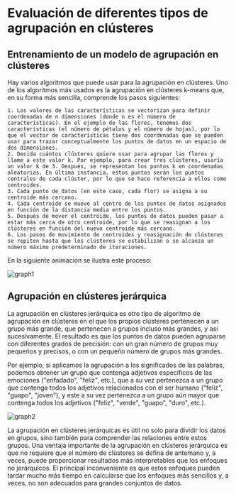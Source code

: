 # Evaluación de diferentes tipos de agrupación en clústeres

## Entrenamiento de un modelo de agrupación en clústeres

Hay varios algoritmos que puede usar para la agrupación en clústeres. Uno de los algoritmos más usados es la agrupación en clústeres k-means que, en su forma más sencilla, comprende los pasos siguientes:

    1. Los valores de las características se vectorizan para definir coordenadas de n dimensiones (donde n es el número de características). En el ejemplo de las flores, tenemos dos características (el número de pétalos y el número de hojas), por lo que el vector de características tiene dos coordenadas que se pueden usar para trazar conceptualmente los puntos de datos en un espacio de dos dimensiones.
    2. Decida cuántos clústeres quiere usar para agrupar las flores y llame a este valor k. Por ejemplo, para crear tres clústeres, usaría un valor k de 3. Después, se representan los puntos k en coordenadas aleatorias. En última instancia, estos puntos serán los puntos centrales de cada clúster, por lo que se hace referencia a ellos como centroides.
    3. Cada punto de datos (en este caso, cada flor) se asigna a su centroide más cercano.
    4. Cada centroide se mueve al centro de los puntos de datos asignados en función de la distancia media entre los puntos.
    5. Después de mover el centroide, los puntos de datos pueden pasar a estar más cerca de otro centroide, por lo que se reasignan a los clústeres en función del nuevo centroide más cercano.
    6. Los pasos de movimiento de centroides y reasignación de clústeres se repiten hasta que los clústeres se estabilizan o se alcanza un número máximo predeterminado de iteraciones.

En la siguiente animación se ilustra este proceso:

![graph1](https://docs.microsoft.com/es-es/learn/modules/train-evaluate-cluster-models/media/k-means.gif)

## Agrupación en clústeres jerárquica

La agrupación en clústeres jerárquica es otro tipo de algoritmo de agrupación en clústeres en el que los propios clústeres pertenecen a un grupo más grande, que pertenecen a grupos incluso más grandes, y así sucesivamente. El resultado es que los puntos de datos pueden agruparse con diferentes grados de precisión: con un gran número de grupos muy pequeños y precisos, o con un pequeño número de grupos más grandes.

Por ejemplo, si aplicamos la agrupación a los significados de las palabras, podemos obtener un grupo que contenga adjetivos específicos de las emociones ("enfadado", "feliz", etc.), que a su vez pertenezca a un grupo que contenga todos los adjetivos relacionados con el ser humano ("feliz", "guapo", "joven"), y este a su vez pertenezca a un grupo aún mayor que contenga todos los adjetivos ("feliz", "verde", "guapo", "duro", etc.).

![graph2](https://docs.microsoft.com/es-es/learn/modules/train-evaluate-cluster-models/media/4-hierarchical-clustering.png)

La agrupación en clústeres jerárquicas es útil no solo para dividir los datos en grupos, sino también para comprender las relaciones entre estos grupos. Una ventaja importante de la agrupación en clústeres jerárquica es que no requiere que el número de clústeres se defina de antemano y, a veces, puede proporcionar resultados más interpretables que los enfoques no jerárquicos. El principal inconveniente es que estos enfoques pueden tardar mucho más tiempo en calcularse que los enfoques más sencillos y, a veces, no son adecuados para grandes conjuntos de datos.